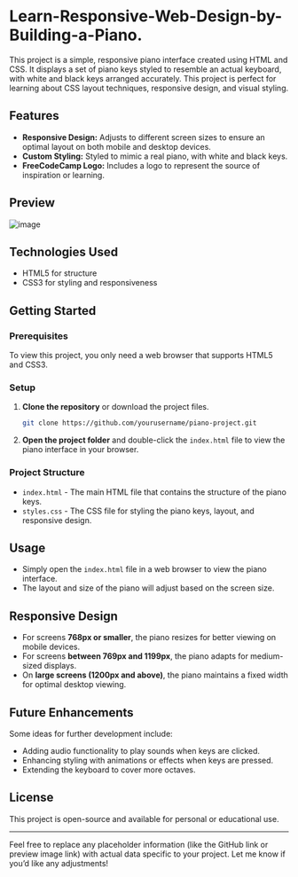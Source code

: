 # Learn-Responsive-Web-Design-by-Building-a-Piano.

This project is a simple, responsive piano interface created using HTML and CSS. It displays a set of piano keys styled to resemble an actual keyboard, with white and black keys arranged accurately. This project is perfect for learning about CSS layout techniques, responsive design, and visual styling.

## Features

- **Responsive Design:** Adjusts to different screen sizes to ensure an optimal layout on both mobile and desktop devices.
- **Custom Styling:** Styled to mimic a real piano, with white and black keys.
- **FreeCodeCamp Logo:** Includes a logo to represent the source of inspiration or learning.

## Preview

![image](https://github.com/user-attachments/assets/31b27a31-8ee8-4549-a6eb-838f1407dc92)


## Technologies Used

- HTML5 for structure
- CSS3 for styling and responsiveness

## Getting Started

### Prerequisites

To view this project, you only need a web browser that supports HTML5 and CSS3.

### Setup

1. **Clone the repository** or download the project files.
   ```bash
   git clone https://github.com/yourusername/piano-project.git
   ```
2. **Open the project folder** and double-click the `index.html` file to view the piano interface in your browser.

### Project Structure

- `index.html` - The main HTML file that contains the structure of the piano keys.
- `styles.css` - The CSS file for styling the piano keys, layout, and responsive design.

## Usage

- Simply open the `index.html` file in a web browser to view the piano interface.
- The layout and size of the piano will adjust based on the screen size.

## Responsive Design

- For screens **768px or smaller**, the piano resizes for better viewing on mobile devices.
- For screens **between 769px and 1199px**, the piano adapts for medium-sized displays.
- On **large screens (1200px and above)**, the piano maintains a fixed width for optimal desktop viewing.

## Future Enhancements

Some ideas for further development include:
- Adding audio functionality to play sounds when keys are clicked.
- Enhancing styling with animations or effects when keys are pressed.
- Extending the keyboard to cover more octaves.

## License

This project is open-source and available for personal or educational use.

---

Feel free to replace any placeholder information (like the GitHub link or preview image link) with actual data specific to your project. Let me know if you’d like any adjustments!
